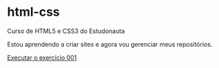 # html-css
 Curso de HTML5 e CSS3 do Estudonauta

Estou aprendendo a criar sites e agora vou gerenciar meus repositórios.

<a href="https://matheusvidaltenorio.github.io/html-css/exercicios/ex001/index.html">Executar o exercício 001</a>
